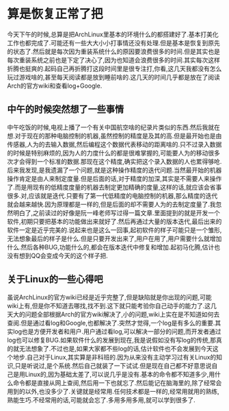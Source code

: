 # 算是恢复正常了把

今天下午的时候,总算是把ArchLinux里基本的环境什么的都搭建好了.基本打美化工作也都完成了.可能还有一些大大小小打事情还没有处理.但是基本是恢复到原先的状态了.然后就是每次因为重装系统什么的原因要浪费很多的时间.但是其实也是每次重装系统之前也是下定了决心了,因为也知道会浪费很多的时间.其实每次这样折腾也挺爽的.起码自己再折腾打这段时间里是很专注打,你看,这几天我都没有怎么玩过游戏啥的,甚至每天阅读都是放到睡前啥的.这几天的时间几乎都是放在了阅读Arch的官方wiki和查看log+Google.

## 中午的时候突然想了一些事情

中午吃饭的时候,电视上播了一个有关中国航空啥的纪录片类似的东西.然后我就在想.对于现在的那种电脑控制的机器,虽然控制的精度是及其的高.但是最开始也是由传感器,人为的去输入数据,然后编程这个数据代表移动的距离啥的.只不过录入数据的时候是特别麻烦的,因为人的力度什么的都是很难掌握的,可能要人为的移动很多次才会得到一个标准的数据.那现在这个精度,确实把这个录入数据的人也累得够呛.后来我发现,是我遗漏了一个问题,就是这种操作精度的迭代问题.当然最开始的机器操作肯定是由人来制定度量.但是后面的话,对于精度的加深,其实是不需要人来操作了.而是用现有的低精度度量的机器去制定更加精确的度量,这样的话,就应该会省事很多.对,应该就是迭代.只要有了第一代低精度的电脑控制的机器,那么精度的迭代就会越来越快.因为原理都是一样的,但是后面的却不需要人为的去制定度量了.我忽然明白了,之前读过的好像是阮一峰老师写过得一篇文章.里面提到的就是开发一个软件,初期只要把基本的功能做出来就好了.然后再通过大量的版本迭代,最后出来的软件一定是近乎完美的.说起来也是这么一回事,起初软件的样子可能只是一个雏形,无法想象最后的样子是什么.但是只要开发出来了,用户在用了,用户需要什么就增加什么.然后各种BUG,功能什么的,都会在版本迭代中修复和增加.起初马化腾,估计也没有想到QQ会变成今天的这个样子把.

## 关于Linux的一些心得吧

虽说ArchLinux的官方wiki已经是近乎完整了,但是缺陷就是你出现的问题,可能wiki上有,但是你不知道去哪找,找不到.这下就只能考验你自己动手的能力了.这几天大的问题全部根据Arch的官方wiki解决了,小的问题,wiki上实在是不知道如何去查阅.但是通过看log和Google,也都解决了.突然才觉得,一个log是有多么的重要.其实log也是方便开发者和用户.用户通过看log,可以解决一部分的问题,而开发者通过log也可以修复BUG.如果软件什么的发展到现在,我是说假如没有写log的传统,那真的就无法想象了.不过也是,如果大家都不些log的话,估计软件也不会发展到今天这个地步.自己对于Linux,其实算是非科班的.因为从来没有主动学习过有关Linux的知识,只是听说过,是个系统.然后自己就装了一下试试.但是现在自己都不好意思说自己是用Linux的,因为基础太差了,可以说几乎是没有.基本的命令都不知道多少,用什么命令都是直接从网上查阅,然后用一下也就忘了.然后能记在脑海里的,除了经常会用到的以外,也没多少了.关键就是经常用.任何技术都是一样的,经常用就用的熟练,熟能生巧.不经常用的话,可能就会忘了.多用多用多用,就可以学到很多了.
